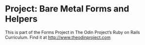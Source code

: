 # Project: Bare Metal Forms and Helpers

This is part of the Forms Project in The Odin Project’s Ruby on Rails Curriculum. Find it at http://www.theodinproject.com
